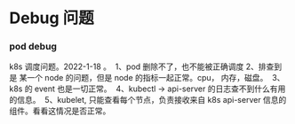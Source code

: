# Debug 问题


### pod debug 

k8s 调度问题。2022-1-18 。 
1、pod 删除不了，也不能被正确调度
2、排查到是 某一个 node 的问题，但是 node 的指标一起正常。cpu， 内存，磁盘。 
3、k8s 的 event 也是一切正常。
 4、kubectl -> api-server 的日志查不到什么有用的信息。 
 5、kubelet, 只能查看每个节点，负责接收来自 k8s api-server 信息的组件。看看这情况是否正常。